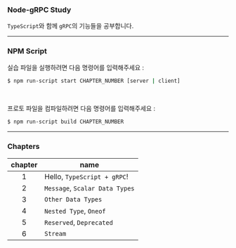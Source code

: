 ### Node-gRPC Study

`TypeScript`와 함께 `gRPC`의 기능들을 공부합니다.

---

### NPM Script

실습 파일을 실행하려면 다음 명령어를 입력해주세요 :

```bash
$ npm run-script start CHAPTER_NUMBER [server | client]
```

<br/>

프로토 파일을 컴파일하려면 다음 명령어를 입력해주세요 :

```bash
$ npm run-script build CHAPTER_NUMBER
```

---

### Chapters

| chapter | name                           |
| :-----: | ------------------------------ |
|    1    | Hello, `TypeScript + gRPC`!    |
|    2    | `Message`, `Scalar Data Types` |
|    3    | `Other Data Types`             |
|    4    | `Nested Type`, `Oneof`         |
|    5    | `Reserved`, `Deprecated`       |
|    6    | `Stream`                       |

